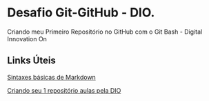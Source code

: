 # Desafio Git-GitHub - DIO.
Criando meu Primeiro Repositório no GitHub com o Git Bash - Digital Innovation On

## Links Úteis 
[Sintaxes básicas de Markdown](https://www.markdownguide.org/getting-started/)

[Criando seu 1 repositório aulas pela DIO](https://web.dio.me/course/introducao-ao-git-e-ao-github/learning/75b9fe49-6ed4-4480-83a7-7e37fc356aa9?back=/track/potencia-tech-angular-developer-powered-ifood&tab=undefined&moduleId=undefined)
